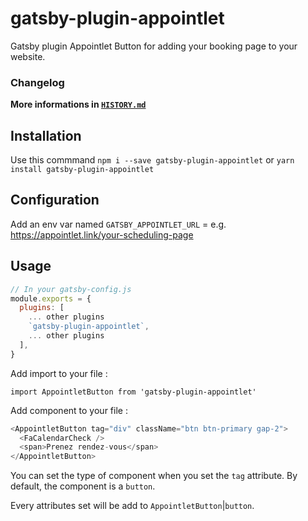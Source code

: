 # gatsby-plugin-appointlet

Gatsby plugin Appointlet Button for adding your booking page to your website.

### Changelog

**More informations in [`HISTORY.md`](https://github.com/NovaGaia/gatsby-plugin-appointlet/blob/main/HISTORY.md)**

## Installation

Use this commmand `npm i --save gatsby-plugin-appointlet` or `yarn install gatsby-plugin-appointlet`

## Configuration

Add an env var named `GATSBY_APPOINTLET_URL` = e.g. https://appointlet.link/your-scheduling-page

## Usage

```javascript
// In your gatsby-config.js
module.exports = {
  plugins: [
    ... other plugins
    `gatsby-plugin-appointlet`,
    ... other plugins
  ],
}
```

Add import to your file :

`import AppointletButton from 'gatsby-plugin-appointlet'`

Add component to your file :

```javascript
<AppointletButton tag="div" className="btn btn-primary gap-2">
  <FaCalendarCheck />
  <span>Prenez rendez-vous</span>
</AppointletButton>
```

You can set the type of component when you set the `tag` attribute. By default, the component is a `button`.

Every attributes set will be add to `AppointletButton`|`button`.
